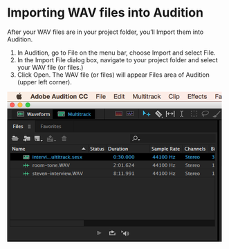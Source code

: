 # Importing WAV files into Audition

After your WAV files are in your project folder, you’ll Import them into Audition.

1. In Audition, go to File on the menu bar, choose Import and select File. 
2. In the Import File dialog box, navigate to your project folder and select your WAV file \(or files.\) 
3. Click Open. The WAV file \(or files\) will appear Files area of Audition \(upper left corner\).


![](/assets/importing-wav-files-into-audition.png)
